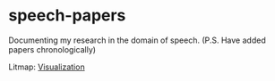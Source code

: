 # speech-papers

Documenting my research in the domain of speech.
(P.S. Have added papers chronologically)

Litmap: [Visualization](https://app.litmaps.com/shared/map/82AB3257-E3D1-4822-A599-3DAA8AA2DE5A)